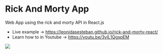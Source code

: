 # Rick And Morty App
Web App using the rick and morty API in React.js
- Live example -> https://leonidasesteban.github.io/rick-and-morty-react/
- Learn how to in Youtube -> https://youtu.be/3ylL1QgspEM

![](https://repository-images.githubusercontent.com/270150208/cd653200-a851-11ea-9d9c-910b66ca0006)
